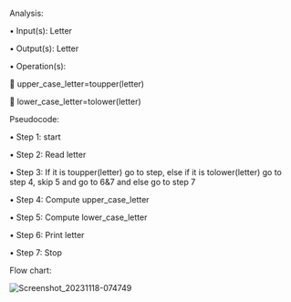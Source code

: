 Analysis:

•	Input(s): Letter

•	Output(s): Letter

•	Operation(s): 

	upper_case_letter=toupper(letter)

	lower_case_letter=tolower(letter)

Pseudocode:

•	Step 1: start

•	Step 2: Read letter

•	Step 3: If it is toupper(letter) go to step, else if it is tolower(letter) go to step 4, skip 5 and go to 6&7 and else go to step 7

•	Step 4: Compute upper_case_letter

•	Step 5: Compute lower_case_letter

•	Step 6: Print letter

•	Step 7: Stop

Flow chart:

![Screenshot_20231118-074749](https://github.com/SWEG-2015EC-Batch/Algorithm-Avengers/assets/149164024/915aba99-954a-45b6-80d3-5f2c33f4348f)

